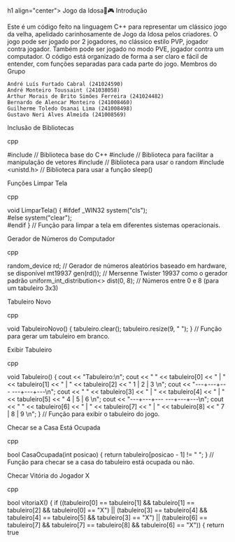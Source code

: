 h1 align="center"> Jogo da Idosa👵🎮 </h1>
Introdução

Este é um código feito na linguagem C++ para representar um clássico jogo da velha, apelidado carinhosamente de Jogo da Idosa pelos criadores. O jogo pode ser jogado por 2 jogadores, no clássico estilo PVP, jogador contra jogador. Também pode ser jogado no modo PVE, jogador contra um computador. O código está organizado de forma a ser claro e fácil de entender, com funções separadas para cada parte do jogo.
Membros do Grupo

    André Luís Furtado Cabral (241024590)
    André Monteiro Toussaint (241038058)
    Arthur Morais de Brito Simões Ferreira (241024482)
    Bernardo de Alencar Monteiro (241008460)
    Guilherme Toledo Osanai Lima (241008498)
    Gustavo Neri Alves Almeida (241008569)

Inclusão de Bibliotecas

cpp

#include <iostream> // Biblioteca base do C++
#include <vector> // Biblioteca para facilitar a manipulação de vetores
#include <random> // Biblioteca para usar o random
#include <unistd.h> // Biblioteca para usar a função sleep()

Funções
Limpar Tela

cpp

void LimparTela() {
#ifdef _WIN32
    system("cls");  
#else
    system("clear");  
#endif
}
// Função para limpar a tela em diferentes sistemas operacionais.

Gerador de Números do Computador

cpp

random_device rd; // Gerador de números aleatórios baseado em hardware, se disponível
mt19937 gen(rd()); // Mersenne Twister 19937 como o gerador padrão
uniform_int_distribution<> dist(0, 8); // Números entre 0 e 8 (para um tabuleiro 3x3)

Tabuleiro Novo

cpp

void TabuleiroNovo() {
    tabuleiro.clear();
    tabuleiro.resize(9, " ");
}
// Função para gerar um tabuleiro em branco.

Exibir Tabuleiro

cpp

void Tabuleiro() {
    cout << "Tabuleiro:\n";
    cout << " " << tabuleiro[0] << " | " << tabuleiro[1] << " | " << tabuleiro[2] << "           1 | 2 | 3 \n";
    cout << "---+---+---          ---+---+---\n";
    cout << " " << tabuleiro[3] << " | " << tabuleiro[4] << " | " << tabuleiro[5] << "           4 | 5 | 6 \n";
    cout << "---+---+---          ---+---+---\n";
    cout << " " << tabuleiro[6] << " | " << tabuleiro[7] << " | " << tabuleiro[8] << "           7 | 8 | 9 \n";
}
// Função para exibir o tabuleiro do jogo.

Checar se a Casa Está Ocupada

cpp

bool CasaOcupada(int posicao) {
    return tabuleiro[posicao - 1] != " ";
}
// Função para checar se a casa do tabuleiro está ocupada ou não.

Checar Vitória do Jogador X

cpp

bool vitoriaX() {
    if ((tabuleiro[0] == tabuleiro[1] && tabuleiro[1] == tabuleiro[2] && tabuleiro[0] == "X") ||
        (tabuleiro[3] == tabuleiro[4] && tabuleiro[4] == tabuleiro[5] && tabuleiro[3] == "X") ||
        (tabuleiro[6] == tabuleiro[7] && tabuleiro[7] == tabuleiro[8] && tabuleiro[6] == "X")) {
        return true
